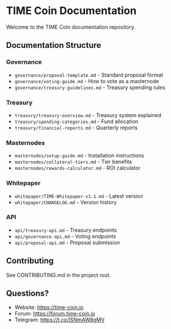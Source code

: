 # TIME Coin Documentation

Welcome to the TIME Coin documentation repository.

## Documentation Structure

### Governance
- `governance/proposal-template.md` - Standard proposal format
- `governance/voting-guide.md` - How to vote as a masternode
- `governance/treasury-guidelines.md` - Treasury spending rules

### Treasury
- `treasury/treasury-overview.md` - Treasury system explained
- `treasury/spending-categories.md` - Fund allocation
- `treasury/financial-reports.md` - Quarterly reports

### Masternodes
- `masternodes/setup-guide.md` - Installation instructions
- `masternodes/collateral-tiers.md` - Tier benefits
- `masternodes/rewards-calculator.md` - ROI calculator

### Whitepaper
- `whitepaper/TIME-Whitepaper-v1.1.md` - Latest version
- `whitepaper/CHANGELOG.md` - Version history

### API
- `api/treasury-api.md` - Treasury endpoints
- `api/governance-api.md` - Voting endpoints
- `api/proposal-api.md` - Proposal submission

## Contributing

See CONTRIBUTING.md in the project root.

## Questions?

- Website: https://time-coin.io
- Forum: https://forum.time-coin.io
- Telegram: https://t.co/ISNmAW8gMV
